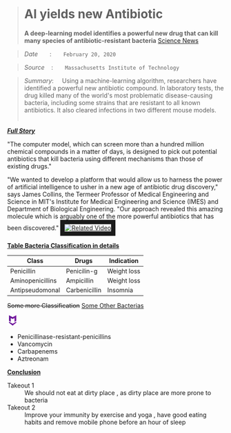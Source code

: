 
>#  AI yields new Antibiotic
>  **A deep-learning model identifies a powerful new drug that can kill many species of antibiotic-resistant bacteria**
> [Science News]([https://www.sciencedaily.com/releases/2020/02/200220141748.htm](https://www.sciencedaily.com/releases/2020/02/200220141748.htm))

> *Date* &nbsp;&nbsp;&nbsp;&nbsp;&nbsp;     :  &nbsp;&nbsp; &nbsp;&nbsp;         `February 20, 2020`

> *Source*  &nbsp;&nbsp;  : &nbsp; &nbsp; &nbsp;   ` Massachusetts Institute of Technology `

> *Summary*:   &nbsp; &nbsp; Using a machine-learning algorithm, researchers      have identified a powerful new antibiotic compound. In laboratory tests, the drug killed many of the world's most problematic disease-causing bacteria, including some strains that are resistant to all known antibiotics. It also cleared infections in two different mouse models.
&nbsp;&nbsp;&nbsp;&nbsp;&nbsp;&nbsp;&nbsp;&nbsp;&nbsp;&nbsp;&nbsp;&nbsp;&nbsp;&nbsp;&nbsp;&nbsp;&nbsp;&nbsp;&nbsp;&nbsp;&nbsp;&nbsp;&nbsp;&nbsp;&nbsp;&nbsp;&nbsp;&nbsp;&nbsp;&nbsp;&nbsp;&nbsp;&nbsp;&nbsp;&nbsp;&nbsp;&nbsp;&nbsp;&nbsp;

<u>***Full Story***</u>

"The computer model, which can screen more than a hundred million chemical compounds in a matter of days, is designed to pick out potential antibiotics that kill bacteria using different mechanisms than those of existing drugs."

"We wanted to develop a platform that would allow us to harness the power of artificial intelligence to usher in a new age of antibiotic drug discovery," says James Collins, the Termeer Professor of Medical Engineering and Science in MIT's Institute for Medical Engineering and Science (IMES) and Department of Biological Engineering. "Our approach revealed this amazing molecule which is arguably one of the more powerful antibiotics that has been discovered."
<a href="https://www.youtube.com/watch?v=2GTFB8Zs_Q4&t=5s"><img src="http://img.youtube.com/vi/YOUTUBE_VIDEO_ID_HERE/0.jpg" 
alt="Related Video" width="240" height="180" border="10" /></a>

<u>**Table Bacteria Classification in details**</u>

| Class            | Drugs         | Indication  |
| -------------    |---------------| ------------|
| Penicillin       | Penicilin-g   | Weight loss |
| Aminopenicillins | Ampicillin    | Weight loss |
| Antipseudomonal  | Carbenicillin | Insomnia    |

~~Some more Classification~~  <u>Some Other Bacterias</u>

![alt text](https://github.com/adam-p/markdown-here/raw/master/src/common/images/icon24.png "These are Hazardous Bacteria")

* Penicillinase-resistant-penicillins  
* Vancomycin
* Carbapenems
* Aztreonam

<u>**Conclusion**</u>
<dl>
  <dt>Takeout 1</dt>
  <dd>We should not eat at dirty place , as dirty place are more prone to bacteria</dd>

  <dt>Takeout 2</dt>
  <dd>Improve your immunity by exercise and yoga , have good eating habits and remove mobile phone before an hour of sleep</dd>
</dl>




